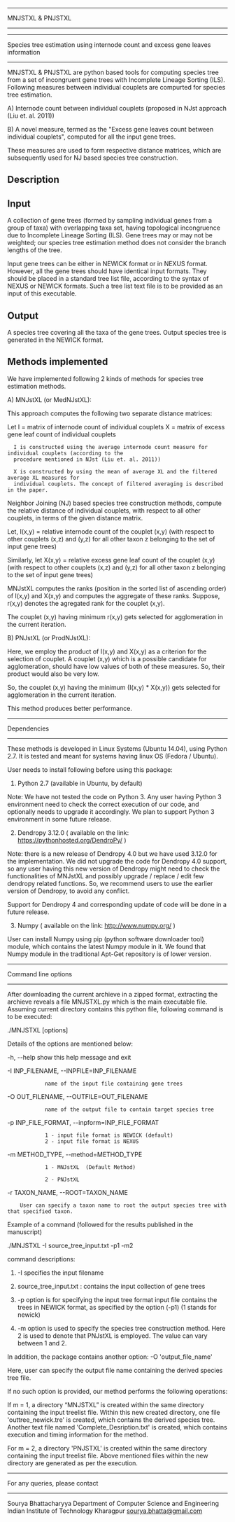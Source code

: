 *********************************
MNJSTXL & PNJSTXL
*********************************

******************************
Species tree estimation using internode count and excess gene leaves information
******************************

MNJSTXL & PNJSTXL are python based tools for computing species tree from a set of incongruent gene trees 
with Incomplete Lineage Sorting (ILS). Following measures between individual couplets are compurted 
for species tree estimation.

A) Internode count between individual couplets (proposed in NJst approach (Liu et. al. 2011))

B) A novel measure, termed as the "Excess gene leaves count between individual couplets", 
computed for all the input gene trees.

These measures are used to form respective distance matrices, which are subsequently used for NJ 
based species tree construction.

Description
-----------------------

Input
-----------

A collection of gene trees (formed by sampling individual genes from a group of taxa) 
with overlapping taxa set, having topological incongruence 
due to Incomplete Lineage Sorting (ILS). Gene trees may or may not be weighted; our species tree estimation method 
does not consider the branch lengths of the tree.

Input gene trees can be either in NEWICK format or in NEXUS format. 
However, all the gene trees should have identical input formats. They should be placed in a 
standard tree list file, according to the syntax of NEXUS or NEWICK formats. Such a tree list 
text file is to be provided as an input of this executable.

Output
----------

A species tree covering all the taxa of the gene trees. Output species tree 
is generated in the NEWICK format.

Methods implemented
------------------------------

We have implemented following 2 kinds of methods for species tree estimation methods.

A) MNJstXL (or MedNJstXL): 

This approach computes the following two separate distance matrices:

Let I = matrix of internode count of individual couplets
      X = matrix of excess gene leaf count of individual couplets
      
      I is constructed using the average internode count measure for individual couplets (according to the 
      procedure mentioned in NJst (Liu et. al. 2011))
      
      X is constructed by using the mean of average XL and the filtered average XL measures for 
      individual couplets. The concept of filtered averaging is described in the paper.

Neighbor Joining (NJ) based species tree construction methods, compute the relative distance of individual 
couplets, with respect to all other couplets, in terms of the given distance matrix.

Let, I(x,y) = relative internode count of the couplet (x,y) (with respect to other couplets (x,z) and (y,z) for 
all other taxon z belonging to the set of input gene trees)
 
 Similarly, let X(x,y) = relative excess gene leaf count of the couplet (x,y) (with respect to other couplets (x,z) and (y,z) for 
all other taxon z belonging to the set of input gene trees)

MNJstXL computes the ranks (position in the sorted list of ascending order) of I(x,y) and X(x,y) and computes the 
aggregate of these ranks. Suppose, r(x,y) denotes the agregated rank for the couplet (x,y).

The couplet (x,y) having minimum r(x,y) gets selected for agglomeration in the current iteration.

B) PNJstXL (or ProdNJstXL): 

Here, we employ the product of I(x,y) and X(x,y) as a criterion for the selection of couplet. 
A couplet (x,y) which is a possible candidate for agglomeration, should have low values of both of these measures.
So, their product would also be very low.

So, the couplet (x,y) having the minimum (I(x,y) * X(x,y)) gets selected for agglomeration in the current iteration.

This method produces better performance.

*********************************
Dependencies
*********************************

These methods is developed in Linux Systems (Ubuntu 14.04), using Python 2.7. It is tested and meant for systems 
having linux OS (Fedora / Ubuntu).

User needs to install following before using this package:

1) Python 2.7 (available in Ubuntu, by default) 

Note: We have not tested the code on Python 3. Any user having Python 3 environment need to 
check the correct execution of our code, and optionally needs to upgrade it accordingly.
We plan to support Python 3 environment in some future release.

2) Dendropy 3.12.0 ( available on the link: https://pythonhosted.org/DendroPy/ ) 

Note: there is a new release of Dendropy 4.0 but we have used 3.12.0 for the implementation. We 
did not upgrade the code for Dendropy 4.0 support, so any user having this new version of Dendropy 
might need to check the functionalities of MNJstXL and possibly upgrade / replace / edit few 
dendropy related functions. So, we recommend users to use the earlier version of Dendropy, to avoid any conflict.

Support for Dendropy 4 and corresponding update of code will be done in a future release.

3) Numpy ( available on the link: http://www.numpy.org/ )

User can install Numpy using pip (python software downloader tool) module, which contains the latest 
Numpy module in it. We found that Numpy module in the traditional Apt-Get repository is of lower version.

***************
Command line options
****************

After downloading the current archieve in a zipped format, extracting the archieve reveals a file MNJSTXL.py which 
is the main executable file. Assuming current directory contains this python file, 
following command is to be executed:

./MNJSTXL [options]

Details of the options are mentioned below:

-h, --help show this help message and exit

-I INP_FILENAME, --INPFILE=INP_FILENAME

                name of the input file containing gene trees

-O OUT_FILENAME, --OUTFILE=OUT_FILENAME

                name of the output file to contain target species tree

-p INP_FILE_FORMAT, --inpform=INP_FILE_FORMAT

                1 - input file format is NEWICK (default)
                2 - input file format is NEXUS

-m METHOD_TYPE, --method=METHOD_TYPE

                1 - MNJstXL  (Default Method)  

                2 - PNJstXL 

-r TAXON_NAME, --ROOT=TAXON_NAME

		User can specify a taxon name to root the output species tree with that specified taxon.


Example of a command (followed for the results published in the manuscript)

./MNJSTXL -I source_tree_input.txt -p1 -m2

command descriptions:

1) -I specifies the input filename

2) source_tree_input.txt : contains the input collection of gene trees

3) -p option is for specifying the input tree format input file contains the trees in NEWICK format, 
as specified by the option (-p1) (1 stands for newick)

4) -m option is used to specify the species tree construction method. 
Here 2 is used to denote that PNJstXL is employed. The value can vary between 1 and 2.

In addition, the package contains another option: -O 'output_file_name'

Here, user can specify the output file name containing the derived species tree file.

If no such option is provided, our method performs the following operations:

If m = 1, a directory “MNJSTXL” is created within the same directory containing the input treelist file. 
Within this new created directory, one file 'outtree_newick.tre' is created, which contains the derived species tree. 
Another text file named 'Complete_Desription.txt' is created, which contains execution and timing information 
for the method. 

For m = 2,  a directory 'PNJSTXL' is created within 
the same directory containing the input treelist file. Above mentioned files within the new directory are 
generated as per the execution.

*********************************
For any queries, please contact
*********************************

Sourya Bhattacharyya 
Department of Computer Science and Engineering
Indian Institute of Technology Kharagpur
<sourya.bhatta@gmail.com>



